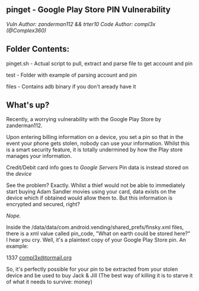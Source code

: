 pinget - Google Play Store PIN Vulnerability
----------------------------------------------

*Vuln Author: zanderman112 && trter10*
*Code Author: compl3x (@Complex360)*

Folder Contents:
----------------------------------------------
pinget.sh - Actual script to pull, extract and parse file to get account and pin

test - Folder with example of parsing account and pin

files - Contains adb binary if you don't aready have it


What's up?
----------------------------------------------

Recently, a worrying vulnerability with the Google Play Store by zanderman112.

Upon entering billing information on a device, you set a pin so that in the event your phone gets stolen, nobody can use your information. Whilst this is a smart security feature, it is totally undermined by how the Play store manages your information.

Credit/Debit card info goes to *Google Servers*
Pin data is instead stored on the *device*

See the problem? Exactly. Whilst a thief would not be able to immediately start buying Adam Sandler movies using your card, data exists on the device which if obtained would allow them to. But this information is encrypted and secured, right?

*Nope.*

Inside the /data/data/com.android.vending/shared_prefs/finsky.xml files, there is a xml value called pin_code, "What on earth could be stored here?" I hear you cry. Well, it's a plaintext copy of your Google Play Store pin. An example:

 <string name="pin_code">1337</string>
 <string name="account">compl3x@tormail.org</string>
 
So, it's perfectly possible for your pin to be extracted from your stolen device and be used to buy Jack & Jill (The best way of killing it is to starve it of what it needs to survive: money)


